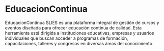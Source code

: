 # EducacionContinua
EducacionContinua SLIES es una plataforma integral de gestión de cursos y eventos diseñada para ofrecer educación continua de calidad. Esta herramienta está dirigida a instituciones educativas, empresas y usuarios individuales que buscan acceder a programas de formación, capacitaciones, talleres y congresos en diversas áreas del conocimiento.
